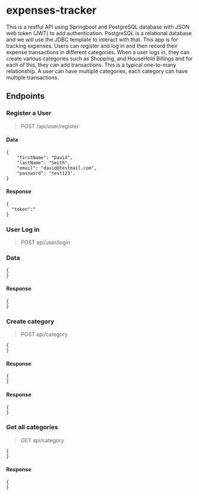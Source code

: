 # expenses-tracker
This is a restful API using Springboot and PostgreSQL database with JSON web token (JWT) to add authentication. PostgreSQL is a relational database and we will use the JDBC template to interact with that. This app is for tracking expenses. Users can register and log in and then record their expense transactions in different categories. When a user logs in, they can create various categories such as Shopping, and HouseHold Billings and for each of this, they can add transactions. This is a typical one-to-many relationship. A user can have multiple categories, each category can have multiple transactions.

## Endpoints

### Register a User

> POST  /api/user/register

#### Data

```
{
    "firstName": "David",
    "lastName": "Smith",
    "email": "david@testmail.com",
    "password": "test123",
}
```

#### Response

```
{
  "token":"
}
```

### User Log in

> POST api/user/login

### Data

```
{
}
```
#### Response

```
{
}
```

### Create category

> POST api/category

```
{
}
```
#### Response

```
{
}
```

#### Response

```
{
}
```

### Get all categories

> GET api/category

```
{
}
```
#### Response

```
{
}
```

